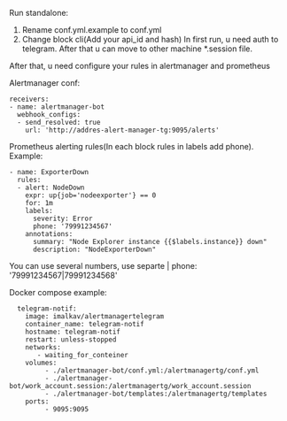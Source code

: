 Run standalone:
1. Rename conf.yml.example to conf.yml
2. Change block cli(Add your api_id and hash)
In first run, u need auth to telegram. After that u can move to other machine *.session file.

After that, u need configure your rules in alertmanager and prometheus

Alertmanager conf:
```
receivers:
- name: alertmanager-bot
  webhook_configs:
  - send_resolved: true
    url: 'http://addres-alert-manager-tg:9095/alerts'
```

Prometheus alerting rules(In each block rules in labels add phone). Example:
```
- name: ExporterDown
  rules:
  - alert: NodeDown
    expr: up{job='nodeexporter'} == 0
    for: 1m
    labels:
      severity: Error
      phone: '79991234567'
    annotations:
      summary: "Node Explorer instance {{$labels.instance}} down"
      description: "NodeExporterDown"
```

You can use several numbers, use separte |
phone: '79991234567|79991234568'


Docker compose example:
```
  telegram-notif:
    image: imalkav/alertmanagertelegram
    container_name: telegram-notif
    hostname: telegram-notif
    restart: unless-stopped
    networks:
       - waiting_for_conteiner 
    volumes:
         - ./alertmanager-bot/conf.yml:/alertmanagertg/conf.yml
         - ./alertmanager-bot/work_account.session:/alertmanagertg/work_account.session
         - ./alertmanager-bot/templates:/alertmanagertg/templates
    ports:
         - 9095:9095
```